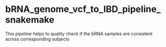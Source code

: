 # bRNA_genome_vcf_to_IBD_pipeline_snakemake
This pipeline helps to quality check if the bRNA samples are consistent across corresponding subjects
